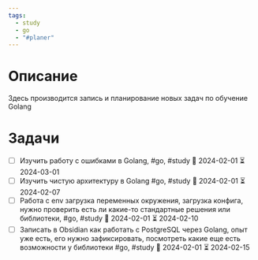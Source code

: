 ```yaml
---
tags:
  - study
  - go
  - "#planer"
---
```


# Описание
Здесь производится запись и планирование новых задач по обучение Golang

# Задачи
- [ ] Изучить работу с ошибками в Golang, #go, #study  🛫 2024-02-01 ⏳ 2024-03-01 
- [ ] Изучить чистую архитектуру в Golang #go, #study 🛫 2024-02-01 ⏳ 2024-02-07
- [ ] Работа с env загрузка переменных окружения, загрузка конфига, нужно проверить есть ли какие-то стандартные решения или библиотеки, #go, #study 🛫 2024-02-01 ⏳ 2024-02-10
- [ ] Записать в Obsidian как работать с PostgreSQL через Golang, опыт уже есть, его нужно зафиксировать, посмотреть какие еще есть возможности у библиотеки #go, #study 🛫 2024-02-01 ⏳ 2024-02-15